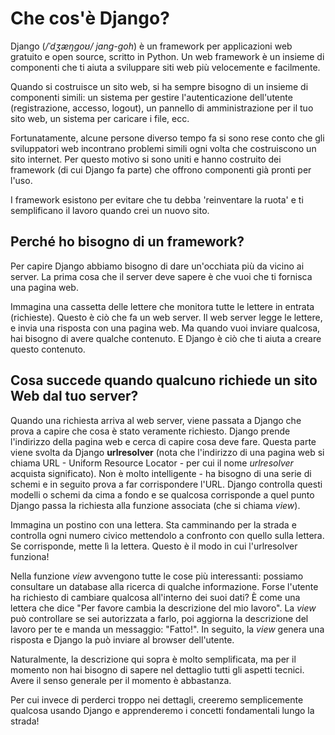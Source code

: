 # Che cos'è Django?

Django (*/ˈdʒæŋɡoʊ/ jang-goh*) è un framework per applicazioni web gratuito e open source, scritto in Python. Un web framework è un insieme di componenti che ti aiuta a sviluppare siti web più velocemente e facilmente.

Quando si costruisce un sito web, si ha sempre bisogno di un insieme di componenti simili: un sistema per gestire l'autenticazione dell'utente (registrazione, accesso, logout), un pannello di amministrazione per il tuo sito web, un sistema per caricare i file, ecc.

Fortunatamente, alcune persone diverso tempo fa si sono rese conto che gli sviluppatori web incontrano problemi simili ogni volta che costruiscono un sito internet. Per questo motivo si sono uniti e hanno costruito dei framework (di cui Django fa parte) che offrono componenti già pronti per l'uso.

I framework esistono per evitare che tu debba 'reinventare la ruota' e ti semplificano il lavoro quando crei un nuovo sito.

## Perché ho bisogno di un framework?

Per capire Django abbiamo bisogno di dare un'occhiata più da vicino ai server. La prima cosa che il server deve sapere è che vuoi che ti fornisca una pagina web.

Immagina una cassetta delle lettere che monitora tutte le lettere in entrata (richieste). Questo è ciò che fa un web server. Il web server legge le lettere, e invia una risposta con una pagina web. Ma quando vuoi inviare qualcosa, hai bisogno di avere qualche contenuto. E Django è ciò che ti aiuta a creare questo contenuto.

## Cosa succede quando qualcuno richiede un sito Web dal tuo server?

Quando una richiesta arriva al web server, viene passata a Django che prova a capire che cosa è stato veramente richiesto. Django prende l'indirizzo della pagina web e cerca di capire cosa deve fare. Questa parte viene svolta da Django **urlresolver** (nota che l'indirizzo di una pagina web si chiama URL - Uniform Resource Locator - per cui il nome *urlresolver* acquista significato). Non è molto intelligente - ha bisogno di una serie di schemi e in seguito prova a far corrispondere l'URL. Django controlla questi modelli o schemi da cima a fondo e se qualcosa corrisponde a quel punto Django passa la richiesta alla funzione associata (che si chiama *view*).

Immagina un postino con una lettera. Sta camminando per la strada e controlla ogni numero civico mettendolo a confronto con quello sulla lettera. Se corrisponde, mette lì la lettera. Questo è il modo in cui l'urlresolver funziona!

Nella funzione *view* avvengono tutte le cose più interessanti: possiamo consultare un database alla ricerca di qualche informazione. Forse l'utente ha richiesto di cambiare qualcosa all'interno dei suoi dati? È come una lettera che dice "Per favore cambia la descrizione del mio lavoro". La *view* può controllare se sei autorizzata a farlo, poi aggiorna la descrizione del lavoro per te e manda un messaggio: "Fatto!". In seguito, la *view* genera una risposta e Django la può inviare al browser dell'utente.

Naturalmente, la descrizione qui sopra è molto semplificata, ma per il momento non hai bisogno di sapere nel dettaglio tutti gli aspetti tecnici. Avere il senso generale per il momento è abbastanza.

Per cui invece di perderci troppo nei dettagli, creeremo semplicemente qualcosa usando Django e apprenderemo i concetti fondamentali lungo la strada!

